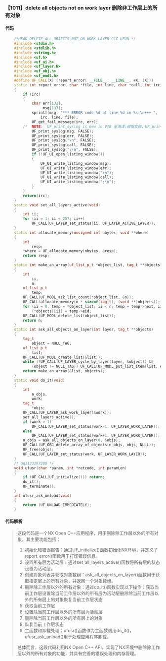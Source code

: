 ### 【1011】delete all objects not on work layer 删除非工作层上的所有对象

#### 代码

```cpp
    /*HEAD DELETE_ALL_OBJECTS_NOT_ON_WORK_LAYER CCC UFUN */  
    #include <stdio.h>  
    #include <stdlib.h>  
    #include <string.h>  
    #include <uf.h>  
    #include <uf_ui.h>  
    #include <uf_layer.h>  
    #include <uf_obj.h>  
    #include <uf_modl.h>  
    #define UF_CALL(X) (report_error( __FILE__, __LINE__, #X, (X)))  
    static int report_error( char *file, int line, char *call, int irc)  
    {  
        if (irc)  
        {  
            char err[133],  
                 msg[133];  
            sprintf(msg, "*** ERROR code %d at line %d in %s:\n+++ ",  
                irc, line, file);  
            UF_get_fail_message(irc, err);  
        /*  NOTE:  UF_print_syslog is new in V18 里海译:根据文档，UF_print_syslog是V18版本新增的函数。 */  
            UF_print_syslog(msg, FALSE);  
            UF_print_syslog(err, FALSE);  
            UF_print_syslog("\n", FALSE);  
            UF_print_syslog(call, FALSE);  
            UF_print_syslog(";\n", FALSE);  
            if (!UF_UI_open_listing_window())  
            {  
                UF_UI_write_listing_window(msg);  
                UF_UI_write_listing_window(err);  
                UF_UI_write_listing_window("\n");  
                UF_UI_write_listing_window(call);  
                UF_UI_write_listing_window(";\n");  
            }  
        }  
        return(irc);  
    }  
    static void set_all_layers_active(void)  
    {  
        int ii;  
        for (ii = 1; ii < 257; ii++)  
            UF_CALL(UF_LAYER_set_status(ii, UF_LAYER_ACTIVE_LAYER));  
    }  
    static int allocate_memory(unsigned int nbytes, void **where)  
    {  
        int  
            resp;  
        *where = UF_allocate_memory(nbytes, &resp);  
        return resp;  
    }  
    static int make_an_array(uf_list_p_t *object_list, tag_t **objects)  
    {  
        int  
            ii,  
            n;  
        uf_list_p_t  
            temp;  
        UF_CALL(UF_MODL_ask_list_count(*object_list, &n));  
        UF_CALL(allocate_memory(n * sizeof(tag_t), (void **)objects));  
        for (ii = 0, temp = *object_list; ii < n; temp = temp->next, ii++)  
            (*objects)[ii] = temp->eid;  
        UF_CALL(UF_MODL_delete_list(object_list));  
        return n;  
    }  
    static int ask_all_objects_on_layer(int layer, tag_t **objects)  
    {  
        tag_t  
            object = NULL_TAG;  
        uf_list_p_t  
            list;  
        UF_CALL(UF_MODL_create_list(&list));  
        while (!UF_CALL(UF_LAYER_cycle_by_layer(layer, &object)) &&  
            (object != NULL_TAG)) UF_CALL(UF_MODL_put_list_item(list, object));  
        return make_an_array(&list, objects);  
    }  
    static void do_it(void)  
    {  
        int  
            n_objs,  
            work;  
        tag_t  
            *objs;  
        UF_CALL(UF_LAYER_ask_work_layer(&work));  
        set_all_layers_active();  
        if (work > 1)  
            UF_CALL(UF_LAYER_set_status(work-1, UF_LAYER_WORK_LAYER));  
        else  
            UF_CALL(UF_LAYER_set_status(work+1, UF_LAYER_WORK_LAYER));  
        n_objs = ask_all_objects_on_layer(0, &objs);  
        UF_CALL(UF_OBJ_delete_array_of_objects(n_objs, objs, NULL));  
        UF_free(objs);  
        UF_CALL(UF_LAYER_set_status(work, UF_LAYER_WORK_LAYER));  
    }  
    /* qq3123197280 */  
    void ufusr(char *param, int *retcode, int paramLen)  
    {  
        if (UF_CALL(UF_initialize())) return;  
        do_it();  
        UF_terminate();  
    }  
    int ufusr_ask_unload(void)  
    {  
        return (UF_UNLOAD_IMMEDIATELY);  
    }

```

#### 代码解析

> 这段代码是一个NX Open C++应用程序，用于删除除工作层以外的所有对象。其主要功能包括：
>
> 1. 初始化和错误报告：通过UF_initialize()函数初始化NX环境，并定义了report_error()函数用于打印错误信息。
> 2. 设置所有层为活动层：通过set_all_layers_active()函数将所有层的状态设置为活动层。
> 3. 创建对象列表并获取对象数组：ask_all_objects_on_layer()函数用于获取指定层上的所有对象，并返回一个对象数组。
> 4. 删除除工作层以外的所有对象：通过do_it()函数实现以下操作：获取当前工作层设置除当前工作层以外的所有层为活动层删除除当前工作层以外的所有层上的对象恢复当前工作层状态
> 5. 获取当前工作层
> 6. 设置除当前工作层以外的所有层为活动层
> 7. 删除除当前工作层以外的所有层上的对象
> 8. 恢复当前工作层状态
> 9. 主函数和卸载处理：ufusr()函数作为主函数调用do_it()，ufusr_ask_unload()用于处理应用程序卸载。
>
> 总体而言，这段代码利用NX Open C++ API，实现了NX环境中删除除工作层以外的所有对象的功能，并具有完善的错误处理和内存管理。
>

